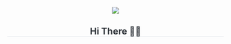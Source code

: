 <div align= "center">
    <img src="https://capsule-render.vercel.app/api?type=waving&color=0:ffc2df,100:a791f8&height=80&animation=fadeIn&fontColor=ffffff&fontSize=20" />
</div>
<div align= "center">
    <h2 style="border-bottom: 0.5px solid #d8dee4; color: #282d33;">  Hi There 👋🏻 </h2>
    <div style="font-weight: 700; font-size: 15px; text-align: left; color: #282d33;">  </div> 
</div>
    
     
 
